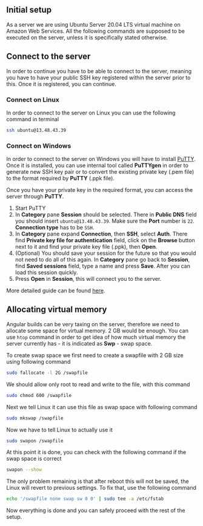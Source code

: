 ## Initial setup
As a server we are using Ubuntu Server 20.04 LTS virtual machine on Amazon Web Services. All the following commands are supposed to be executed on the server, unless it is specifically stated otherwise. 

## Connect to the server
In order to continue you have to be able to connect to the server, meaning you have to have your public SSH key registered within the server prior to this. Once it is registered, you can continue. 

### Connect on Linux
In order to connect to the server on Linux you can use the following command in terminal 
```bash
ssh ubuntu@13.48.43.39
```

### Connect on Windows
In order to connect to the server on Windows you will have to install [PuTTY](https://www.chiark.greenend.org.uk/~sgtatham/putty/). Once it is installed, you can use internal tool called **PuTTYgen** in order to generate new SSH key pair or to convert the existing private key (.pem file) to the format required by **PuTTY** (.ppk file). 

Once you have your private key in the required format, you can access the server through **PuTTY**. 
1. Start PuTTY
2. In **Category** pane **Session** should be selected. There in **Public DNS** field you should insert `ubuntu@13.48.43.39`. Make sure the **Port** number is `22`. **Connection type** has to be `SSH`.
3. In **Category** pane expand **Connection**, then **SSH**, select **Auth**. There find **Private key file for authentication** field, click on the **Browse** button next to it and find your private key file (.ppk), then **Open**. 
4. (Optional) You should save your session for the future so that you would not need to do all of this again. In **Category** pane go back to **Session**, find **Saved sessions** field, type a name and press **Save**. After you can load this session quickly.
5. Press **Open** in **Session**, this will connect you to the server.

More detailed guide can be found [here](https://docs.aws.amazon.com/AWSEC2/latest/UserGuide/putty.html).

## Allocating virtual memory
Angular builds can be very taxing on the server, therefore we need to allocate some space for virtual memory. 2 GB would be enough. You can use `htop` command in order to get idea of how much virtual memory the server currently has - it is indicated as **Swp** - swap space.

To create swap space we first need to create a swapfile with 2 GB size using following command
```bash
sudo fallocate -l 2G /swapfile
```
We should allow only root to read and write to the file, with this command
```bash
sudo chmod 600 /swapfile
```
Next we tell Linux it can use this file as swap space with following command
```bash
sudo mkswap /swapfile
```
Now we have to tell Linux to actually use it
```bash
sudo swapon /swapfile
```
At this point it is done, you can check with the following command if the swap space is correct
```bash
swapon --show
```
The only problem remaining is that after reboot this will not be saved, the Linux will revert to previous settings. To fix that, use the following command
```bash
echo '/swapfile none swap sw 0 0' | sudo tee -a /etc/fstab
```

Now everything is done and you can safely proceed with the rest of the setup.

